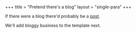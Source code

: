 +++
title = "Pretend there's a blog"
layout = "single-para"
+++

If there were a blog there'd probably be a  [post](test-post).

We'll add bloggy business to the template next.